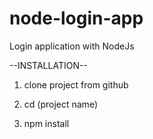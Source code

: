 # node-login-app
Login application with NodeJs

--INSTALLATION--

1. clone project from github 

2. cd (project name)

3. npm install

